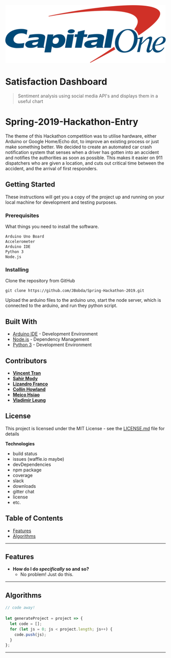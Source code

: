 <img src="frontend/images/capital-one-logo.png" title="Capital One" alt="Capital One Summit 2020">

# Satisfaction Dashboard

> Sentiment analysis using social media API's and displays them in a useful chart

# Spring-2019-Hackathon-Entry
The theme of this Hackathon competition was to utilise hardware, either Arduino or Google Home/Echo dot, to improve an existing process or just make something better. We decided to create an automated car crash notification system that senses when a driver has gotten into an accident and notifies the authorities as soon as possible. This makes it easier on 911 dispatchers who are given a location, and cuts out critical time between the accident, and the arrival of first responders.

## Getting Started

These instructions will get you a copy of the project up and running on your local machine for development and testing purposes.

### Prerequisites

What things you need to install the software.

```
Arduino Uno Board
Accelerometer
Arduino IDE
Python 3
Node.js
```

### Installing

Clone the repository from GitHub

```
git clone https://github.com/JBobda/Spring-Hackathon-2019.git
```
Upload the arduino files to the arduino uno, start the node server, which is connected to the arduino, and run they python script.

## Built With

* [Arduino IDE](https://www.arduino.cc/en/main/software) - Development Environment
* [Node.js](https://nodejs.org/en/) - Dependency Management
* [Python 3](https://www.python.org/) - Development Environment

## Contributors

* [**Vincent Tran**](https://github.com/eahelf)
* [**Sahir Mody**](https://github.com/Sahir1234)
* [**Lizandro Franco**](https://github.com/lizandrof273)
* [**Collin Howland**](https://github.com/CollinHowland)
* [**Meico Hsiao**](https://github.com/MeicoPotato)
* [**Vladimir Leung**](https://github.com/vulnic)

## License

This project is licensed under the MIT License - see the [LICENSE.md](LICENSE.md) file for details


**Technologies**

- build status
- issues (waffle.io maybe)
- devDependencies
- npm package
- coverage
- slack
- downloads
- gitter chat
- license
- etc.


## Table of Contents

- [Features](#features)
- [Algorithms](#algorithms)

---

## Features

- **How do I do *specifically* so and so?**
    - No problem! Just do this.

---

## Algorithms

```javascript
// code away!

let generateProject = project => {
  let code = [];
  for (let js = 0; js < project.length; js++) {
    code.push(js);
  }
};
```

---
